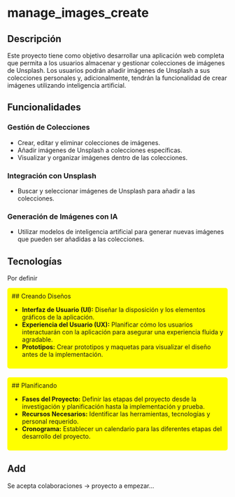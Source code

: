 # manage_images_create

## Descripción

Este proyecto tiene como objetivo desarrollar una aplicación web completa que permita a los usuarios almacenar y gestionar colecciones de imágenes de Unsplash. Los usuarios podrán añadir imágenes de Unsplash a sus colecciones personales y, adicionalmente, tendrán la funcionalidad de crear imágenes utilizando inteligencia artificial.

## Funcionalidades

### Gestión de Colecciones

- Crear, editar y eliminar colecciones de imágenes.
- Añadir imágenes de Unsplash a colecciones específicas.
- Visualizar y organizar imágenes dentro de las colecciones.

### Integración con Unsplash

- Buscar y seleccionar imágenes de Unsplash para añadir a las colecciones.

### Generación de Imágenes con IA

- Utilizar modelos de inteligencia artificial para generar nuevas imágenes que pueden ser añadidas a las colecciones.

## Tecnologías
Por definir

<div style="background-color: yellow; padding: 10px; border-radius: 5px; margin-bottom: 20px;">
## Creando Diseños

- **Interfaz de Usuario (UI):** Diseñar la disposición y los elementos gráficos de la aplicación.
- **Experiencia del Usuario (UX):** Planificar cómo los usuarios interactuarán con la aplicación para asegurar una experiencia fluida y agradable.
- **Prototipos:** Crear prototipos y maquetas para visualizar el diseño antes de la implementación.
</div>

<div style="background-color: yellow; padding: 10px; border-radius: 5px;">
## Planificando

- **Fases del Proyecto:** Definir las etapas del proyecto desde la investigación y planificación hasta la implementación y prueba.
- **Recursos Necesarios:** Identificar las herramientas, tecnologías y personal requerido.
- **Cronograma:** Establecer un calendario para las diferentes etapas del desarrollo del proyecto.
</div>

## Add

Se acepta colaboraciones -> proyecto a empezar...

